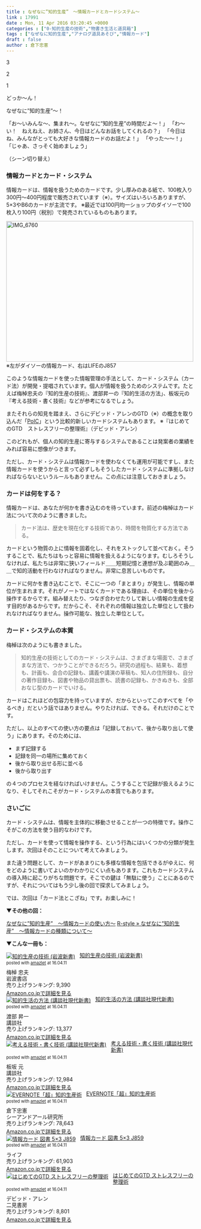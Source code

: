 ```yaml
---
title : なぜなに”知的生産”　〜情報カードとカードシステム〜
link : 17991
date : Mon, 11 Apr 2016 03:20:45 +0000
categories : ["0-知的生産の技術","物書き生活と道具箱"]
tags : ["なぜなに知的生産","アナログ道具あそび","情報カード"]
draft : false
author : 倉下忠憲
---
```


3

2

1

どっか～ん！

なぜなに”知的生産”～！

「お〜いみんな〜、集まれ〜。なぜなに”知的生産”の時間だよ〜！」
「わ〜い！　ねえねえ、お姉さん、今日はどんなお話をしてくれるの？」
「今日はね、みんながとっても大好きな情報カードのお話だよ！」
「やった〜〜！」
「じゃあ、さっそく始めましょう」

（シーン切り替え）

<H3>情報カードとカード・システム</H3>

情報カードは、情報を扱うためのカードです。少し厚みのある紙で、100枚入り300円〜400円程度で販売されています（※）。サイズはいろいろありますが、5×3やB6のカードが主流です。
※最近では100円均一ショップのダイソーで100枚入り100円（税別）で発売されているものもあります。

<a href="https://rashita.net/blog/?attachment_id=17992" rel="attachment wp-att-17992"><img src="https://rashita.net/blog/wp-content/uploads/2016/04/IMG_6760-500x375.jpg" alt="IMG_6760" width="500" height="375" class="alignnone size-medium wp-image-17992" /></a>
※左がダイソーの情報カード、右はLIFEのJ857

このような情報カードを使った情報管理の手法として、カード・システム（カード法）が開発・提唱されています。個人が情報を扱うためのシステムです。たとえば梅棹忠夫の『知的生産の技術』、渡部昇一の『知的生活の方法」、板坂元の『考える技術・書く技術』などが参考になるでしょう。

またそれらの知見を踏まえ、さらにデビッド・アレンのGTD（※）の概念を取り込んだ「<a href="http://pileofindexcards.org/wiki/index.php?title=%E3%83%A1%E3%82%A4%E3%83%B3%E3%83%9A%E3%83%BC%E3%82%B8">PoIC</a>」という比較的新しいカードシステムもあります。
※『はじめてのGTD　ストレスフリーの整理術』（デビッド・アレン）

このどれもが、個人の知的生産に寄与するシステムであることは発案者の業績をみれば容易に想像がつきます。

ただし、カード・システムは情報カードを使わなくても運用が可能ですし、また情報カードを使うからと言って必ずしもそうしたカード・システムに準拠しなければならないというルールもありません。この点には注意しておきましょう。

<H3>カードは何をする？</H3>

情報カードは、あなたが何かを書き込むのを待っています。前述の梅棹はカード法について次のように書きました。

<blockquote>
カード法は、歴史を現在化する技術であり、時間を物質化する方法である。
</blockquote>

カードという物質の上に情報を固着化し、それをストックして並べておく。そうすることで、私たちはもっと容易に情報を扱えるようになります。むしろそうしなければ、私たちは非常に狭いフィールド＿＿短期記憶と連想が及ぶ範囲のみ＿＿で知的活動を行わなければなりません。非常に息苦しいものです。

カードに何かを書き込むことで、そこに一つの「まとまり」が発生し、情報の単位が生まれます。それがノートではなくカードである理由は、その単位を後から操作するからです。組み替えたり、つなぎ合わせたりして新しい情報の生成を促す目的があるからです。だからこそ、それぞれの情報は独立した単位として扱われなければなりません。操作可能な、独立した単位として。

<H3>カード・システムの本質</H3>

梅棹は次のようにも書きました。

<blockquote>
知的生産の技術としてのカード・システムは、さまざまな場面で、さまざまな方法で、つかうことができるだろう。研究の過程も、結果も、着想も、計画も、会合の記録も、講義や講演の草稿も、知人の住所録も、自分の著作目録も、図書や物品の貸出票も、読書の記録も、かきぬきも、全部おなじ型のカードでいける。
</blockquote>

カードはこれほどの包容力を持っていますが、だからといってこのすべてを「やるべき」だという話ではありません。やりたければ、できる。それだけのことです。

ただし、以上のすべての使い方の要点は「記録しておいて、後から取り出して使う」にあります。そのためには、

<ul>
<li>まず記録する</li>
<li>記録を同一の場所に集めておく</li>
<li>後から取り出せる形に並べる</li>
<li>後から取り出す</li>
</ul>

の４つのプロセスを経なければいけません。こうすることで記録が扱えるようになり、そしてそれこそがカード・システムの本質でもあります。

<H3>さいごに</H3>

カード・システムは、情報を主体的に移動させることが一つの特徴です。操作こそがこの方法を使う目的なわけです。

ただし、カードを使って情報を操作する、という行為にはいくつかの分類が発生します。次回はそのことについて考えてみましょう。

また違う問題として、カードがあまりにも多様な情報を包括できるがゆえに、何をどのように書いてよいのかわかりにくい点もあります。これもカードシステムの導入時に起こりがちな問題です。そこでの鍵は「無駄に使う」ことにあるのですが、それについてはもう少し後の回で探求してみましょう。

では、次回は「カード法とこざね」です。お楽しみに！

<strong>▼その他の回：</strong>

<a href="https://rashita.net/blog/?p=10573">なぜなに”知的生産”　〜情報カードの使い方〜</a>
<a href="https://rashita.net/blog/?p=14034">R-style » なぜなに”知的生産”　〜情報カードの種類について〜</a>

<strong>▼こんな一冊も：</strong>

<div class="amazlet-box" style="margin-bottom:0px;"><div class="amazlet-image" style="float:left;margin:0px 12px 1px 0px;"><a href="http://www.amazon.co.jp/exec/obidos/ASIN/4004150930/rashita1000-22/ref=nosim/" name="amazletlink" target="_blank"><img src="http://ecx.images-amazon.com/images/I/41Q9KKMZYAL._SL160_.jpg" alt="知的生産の技術 (岩波新書)" style="border: none;" /></a></div><div class="amazlet-info" style="line-height:120%; margin-bottom: 10px"><div class="amazlet-name" style="margin-bottom:10px;line-height:120%"><a href="http://www.amazon.co.jp/exec/obidos/ASIN/4004150930/rashita1000-22/ref=nosim/" name="amazletlink" target="_blank">知的生産の技術 (岩波新書)</a><div class="amazlet-powered-date" style="font-size:80%;margin-top:5px;line-height:120%">posted with <a href="http://www.amazlet.com/" title="amazlet" target="_blank">amazlet</a> at 16.04.11</div></div><div class="amazlet-detail">梅棹 忠夫 <br />岩波書店 <br />売り上げランキング: 9,390<br /></div><div class="amazlet-sub-info" style="float: left;"><div class="amazlet-link" style="margin-top: 5px"><a href="http://www.amazon.co.jp/exec/obidos/ASIN/4004150930/rashita1000-22/ref=nosim/" name="amazletlink" target="_blank">Amazon.co.jpで詳細を見る</a></div></div></div><div class="amazlet-footer" style="clear: left"></div></div>


<div class="amazlet-box" style="margin-bottom:0px;"><div class="amazlet-image" style="float:left;margin:0px 12px 1px 0px;"><a href="http://www.amazon.co.jp/exec/obidos/ASIN/4061158368/rashita1000-22/ref=nosim/" name="amazletlink" target="_blank"><img src="http://ecx.images-amazon.com/images/I/41XW782AR2L._SL160_.jpg" alt="知的生活の方法 (講談社現代新書)" style="border: none;" /></a></div><div class="amazlet-info" style="line-height:120%; margin-bottom: 10px"><div class="amazlet-name" style="margin-bottom:10px;line-height:120%"><a href="http://www.amazon.co.jp/exec/obidos/ASIN/4061158368/rashita1000-22/ref=nosim/" name="amazletlink" target="_blank">知的生活の方法 (講談社現代新書)</a><div class="amazlet-powered-date" style="font-size:80%;margin-top:5px;line-height:120%">posted with <a href="http://www.amazlet.com/" title="amazlet" target="_blank">amazlet</a> at 16.04.11</div></div><div class="amazlet-detail">渡部 昇一 <br />講談社 <br />売り上げランキング: 13,377<br /></div><div class="amazlet-sub-info" style="float: left;"><div class="amazlet-link" style="margin-top: 5px"><a href="http://www.amazon.co.jp/exec/obidos/ASIN/4061158368/rashita1000-22/ref=nosim/" name="amazletlink" target="_blank">Amazon.co.jpで詳細を見る</a></div></div></div><div class="amazlet-footer" style="clear: left"></div></div>

<div class="amazlet-box" style="margin-bottom:0px;"><div class="amazlet-image" style="float:left;margin:0px 12px 1px 0px;"><a href="http://www.amazon.co.jp/exec/obidos/ASIN/4061157272/rashita1000-22/ref=nosim/" name="amazletlink" target="_blank"><img src="http://ecx.images-amazon.com/images/I/41SQ3NM1D7L._SL160_.jpg" alt="考える技術・書く技術 (講談社現代新書)" style="border: none;" /></a></div><div class="amazlet-info" style="line-height:120%; margin-bottom: 10px"><div class="amazlet-name" style="margin-bottom:10px;line-height:120%"><a href="http://www.amazon.co.jp/exec/obidos/ASIN/4061157272/rashita1000-22/ref=nosim/" name="amazletlink" target="_blank">考える技術・書く技術 (講談社現代新書)</a><div class="amazlet-powered-date" style="font-size:80%;margin-top:5px;line-height:120%">posted with <a href="http://www.amazlet.com/" title="amazlet" target="_blank">amazlet</a> at 16.04.11</div></div><div class="amazlet-detail">板坂 元 <br />講談社 <br />売り上げランキング: 12,984<br /></div><div class="amazlet-sub-info" style="float: left;"><div class="amazlet-link" style="margin-top: 5px"><a href="http://www.amazon.co.jp/exec/obidos/ASIN/4061157272/rashita1000-22/ref=nosim/" name="amazletlink" target="_blank">Amazon.co.jpで詳細を見る</a></div></div></div><div class="amazlet-footer" style="clear: left"></div></div>

<div class="amazlet-box" style="margin-bottom:0px;"><div class="amazlet-image" style="float:left;margin:0px 12px 1px 0px;"><a href="http://www.amazon.co.jp/exec/obidos/ASIN/4863540817/rashita1000-22/ref=nosim/" name="amazletlink" target="_blank"><img src="http://ecx.images-amazon.com/images/I/51OnU0cd03L._SL160_.jpg" alt="EVERNOTE「超」知的生産術" style="border: none;" /></a></div><div class="amazlet-info" style="line-height:120%; margin-bottom: 10px"><div class="amazlet-name" style="margin-bottom:10px;line-height:120%"><a href="http://www.amazon.co.jp/exec/obidos/ASIN/4863540817/rashita1000-22/ref=nosim/" name="amazletlink" target="_blank">EVERNOTE「超」知的生産術</a><div class="amazlet-powered-date" style="font-size:80%;margin-top:5px;line-height:120%">posted with <a href="http://www.amazlet.com/" title="amazlet" target="_blank">amazlet</a> at 16.04.11</div></div><div class="amazlet-detail">倉下忠憲 <br />シーアンドアール研究所 <br />売り上げランキング: 78,643<br /></div><div class="amazlet-sub-info" style="float: left;"><div class="amazlet-link" style="margin-top: 5px"><a href="http://www.amazon.co.jp/exec/obidos/ASIN/4863540817/rashita1000-22/ref=nosim/" name="amazletlink" target="_blank">Amazon.co.jpで詳細を見る</a></div></div></div><div class="amazlet-footer" style="clear: left"></div></div>


<div class="amazlet-box" style="margin-bottom:0px;"><div class="amazlet-image" style="float:left;margin:0px 12px 1px 0px;"><a href="http://www.amazon.co.jp/exec/obidos/ASIN/B0018HHS04/rashita1000-22/ref=nosim/" name="amazletlink" target="_blank"><img src="http://ecx.images-amazon.com/images/I/41Hj6Sw%2ByaL._SL160_.jpg" alt="情報カード 図書 5×3 J859" style="border: none;" /></a></div><div class="amazlet-info" style="line-height:120%; margin-bottom: 10px"><div class="amazlet-name" style="margin-bottom:10px;line-height:120%"><a href="http://www.amazon.co.jp/exec/obidos/ASIN/B0018HHS04/rashita1000-22/ref=nosim/" name="amazletlink" target="_blank">情報カード 図書 5×3 J859</a><div class="amazlet-powered-date" style="font-size:80%;margin-top:5px;line-height:120%">posted with <a href="http://www.amazlet.com/" title="amazlet" target="_blank">amazlet</a> at 16.04.11</div></div><div class="amazlet-detail">ライフ <br />売り上げランキング: 61,903<br /></div><div class="amazlet-sub-info" style="float: left;"><div class="amazlet-link" style="margin-top: 5px"><a href="http://www.amazon.co.jp/exec/obidos/ASIN/B0018HHS04/rashita1000-22/ref=nosim/" name="amazletlink" target="_blank">Amazon.co.jpで詳細を見る</a></div></div></div><div class="amazlet-footer" style="clear: left"></div></div>

<div class="amazlet-box" style="margin-bottom:0px;"><div class="amazlet-image" style="float:left;margin:0px 12px 1px 0px;"><a href="http://www.amazon.co.jp/exec/obidos/ASIN/4576082116/rashita1000-22/ref=nosim/" name="amazletlink" target="_blank"><img src="http://ecx.images-amazon.com/images/I/51umAMmeSlL._SL160_.jpg" alt="はじめてのGTD ストレスフリーの整理術" style="border: none;" /></a></div><div class="amazlet-info" style="line-height:120%; margin-bottom: 10px"><div class="amazlet-name" style="margin-bottom:10px;line-height:120%"><a href="http://www.amazon.co.jp/exec/obidos/ASIN/4576082116/rashita1000-22/ref=nosim/" name="amazletlink" target="_blank">はじめてのGTD ストレスフリーの整理術</a><div class="amazlet-powered-date" style="font-size:80%;margin-top:5px;line-height:120%">posted with <a href="http://www.amazlet.com/" title="amazlet" target="_blank">amazlet</a> at 16.04.11</div></div><div class="amazlet-detail">デビッド・アレン <br />二見書房 <br />売り上げランキング: 8,801<br /></div><div class="amazlet-sub-info" style="float: left;"><div class="amazlet-link" style="margin-top: 5px"><a href="http://www.amazon.co.jp/exec/obidos/ASIN/4576082116/rashita1000-22/ref=nosim/" name="amazletlink" target="_blank">Amazon.co.jpで詳細を見る</a></div></div></div><div class="amazlet-footer" style="clear: left"></div></div>
